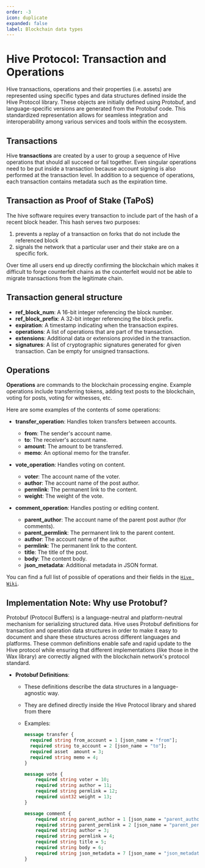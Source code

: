 ```yaml
---
order: -3
icon: duplicate
expanded: false
label: Blockchain data types
---
```


# Hive Protocol: Transaction and Operations

Hive transactions, operations and their properties (i.e. assets) are represented using specific types and data structures defined inside the Hive Protocol library. These objects are initially defined using Protobuf, and language-specific versions are generated from the Protobuf code. This standardized representation allows for seamless integration and interoperability among various services and tools within the ecosystem.

## Transactions

Hive **transactions** are created by a user to group a sequence of Hive operations that should all succeed or fail together.  Even singular operations need to be put inside a transaction because account signing is also performed at the transaction level. In addition to a sequence of operations, each transaction contains metadata such as the expiration time.

## Transaction as Proof of Stake (TaPoS)

The hive software requires every transaction to include part of the hash of a recent block header. This hash serves two purposes:

  1. prevents a replay of a transaction on forks that do not include the referenced block
  2. signals the network that a particular user and their stake are on a specific fork.

Over time all users end up directly confirming the blockchain which makes it difficult to forge counterfeit chains as the counterfeit would not be able to migrate transactions from the legitimate chain.

## Transaction general structure

- **ref_block_num**: A 16-bit integer referencing the block number.
- **ref_block_prefix**: A 32-bit integer referencing the block prefix.
- **expiration**: A timestamp indicating when the transaction expires.
- **operations**: A list of operations that are part of the transaction.
- **extensions**: Additional data or extensions provided in the transaction.
- **signatures**: A list of cryptographic signatures generated for given transaction. Can be empty for unsigned transactions.

## Operations

**Operations** are commands to the blockchain processing engine. Example operations include transferring tokens, adding text posts to the blockchain, voting for posts, voting for witnesses, etc.

Here are some examples of the contents of some operations:

- **transfer_operation**: Handles token transfers between accounts.
  - **from**: The sender's account name.
  - **to**: The receiver's account name.
  - **amount**: The amount to be transferred.
  - **memo**: An optional memo for the transfer.

- **vote_operation**: Handles voting on content.
  - **voter**: The account name of the voter.
  - **author**: The account name of the post author.
  - **permlink**: The permanent link to the content.
  - **weight**: The weight of the vote.

- **comment_operation**: Handles posting or editing content.
  - **parent_author**: The account name of the parent post author (for comments).
  - **parent_permlink**: The permanent link to the parent content.
  - **author**: The account name of the author.
  - **permlink**: The permanent link to the content.
  - **title**: The title of the post.
  - **body**: The content body.
  - **json_metadata**: Additional metadata in JSON format.

You can find a full list of possible of operations and their fields in the [`Hive Wiki`](https://gitlab.syncad.com/hive/wax/-/wikis/interfaces/operation).

## Implementation Note: Why use Protobuf?

Protobuf (Protocol Buffers) is a language-neutral and platform-neutral mechanism for serializing structured data. Hive uses Protobuf definitions for transaction and operation data structures in order to make it easy to document and share these structures across different languages and platforms. These common definitions enable safe and rapid update to the Hive protocol while ensuring that different implementations (like those in the Wax library) are correctly aligned with the blockchain network's protocol standard.

- **Protobuf Definitions**:
  - These definitions describe the data structures in a language-agnostic way.
  - They are defined directly inside the Hive Protocol library and shared from there
  - Examples:

    ```protobuf
    message transfer {
      required string from_account = 1 [json_name = "from"];
      required string to_account = 2 [json_name = "to"];
      required asset  amount = 3;
      required string memo = 4;
    }

    message vote {
        required string voter = 10;
        required string author = 11;
        required string permlink = 12;
        required uint32 weight = 13;
    }

    message comment {
        required string parent_author = 1 [json_name = "parent_author"];
        required string parent_permlink = 2 [json_name = "parent_permlink"];
        required string author = 3;
        required string permlink = 4;
        required string title = 5;
        required string body = 6;
        required string json_metadata = 7 [json_name = "json_metadata"];
    }
    ```
